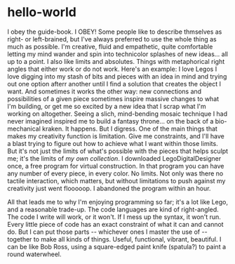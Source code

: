 # hello-world
I obey the guide-book. I OBEY!
Some people like to describe thmselves as right- or left-brained, but I've always preferred to use the whole thing as much as possible. I'm creative, fluid and empathetic, quite comfortable letting my mind wander and spin into technicolor splashes of new ideas... all up to a point. I also like limits and absolutes. Things with metaphorical right angles that either work or do not work. Here's an example: I love Legos I love digging into my stash of bits and pieces with an idea in mind and trying out one option afterr another until I find a solution that creates the object I want. And sometimes it works the other way: new connections and possibilities of a given piece sometimes inspire massive changes to what I'm building, or get me so excited by a new idea that I scrap what I'm working on altogether. Seeing a slich, mind-bending mosaic technique I had never imagined inspired me to build a fantasy throne... on the back of a bio-mechanical kraken. It happens. But I digress. One of the main things that makes my creativity function is limitation. Give me constraints, and I'll have a blast trying to figure out how to achieve what I want within those limits. But it's not just the limits of what's possible with the pieces that helps sculpt me; it's the limits of <em>my own collection</em>. I downloaded LegoDigitalDesigner once, a free program for virtual construction. In that program you can have any number of every piece, in every color. No limits. Not only was there no tactile interaction, which matters, but without limitations to push against my creativity just went flooooop. I abandoned the program within an hour.

All that leads me to why I'm enjoying programming so far; it's a lot like Lego, and a reasonable trade-up. The code languages are kind of right-angled. The code I write will work, or it won't. If I mess up the syntax, it won't run. Every little piece of code has an exact constraint of what it can and cannot do. But I can put those parts -- whichever ones I master the use of -- together to make all kinds of things. Useful, functional, vibrant, beautiful. I can be like Bob Ross, using a square-edged paint knife (spatula?)  to paint a round waterwheel.

